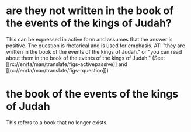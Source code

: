 # are they not written in the book of the events of the kings of Judah?

This can be expressed in active form and assumes that the answer is positive. The question is rhetorical and is used for emphasis. AT: "they are written in the book of the events of the kings of Judah." or "you can read about them in the book of the events of the kings of Judah." (See: [[rc://en/ta/man/translate/figs-activepassive]] and [[rc://en/ta/man/translate/figs-rquestion]])

# the book of the events of the kings of Judah

This refers to a book that no longer exists.

